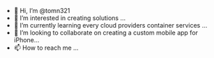 - 👋 Hi, I’m @tomn321
- 👀 I’m interested in creating solutions ...
- 🌱 I’m currently learning every cloud providers container services ...
- 💞️ I’m looking to collaborate on creating a custom mobile app for iPhone...
- 📫 How to reach me ...

<!---
tomn321/tomn321 is a ✨ special ✨ repository because its `README.md` (this file) appears on your GitHub profile.
You can click the Preview link to take a look at your changes.
--->
